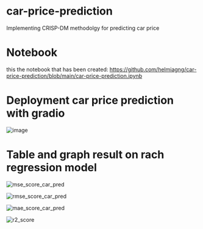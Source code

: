 # car-price-prediction
Implementing CRISP-DM methodolgy for predicting car price

# Notebook
this the notebook that has been created:
https://github.com/helmiagng/car-price-prediction/blob/main/car-price-prediction.ipynb

# Deployment car price prediction with gradio
![image](https://user-images.githubusercontent.com/68595414/230172419-596e2bb0-4c17-4869-a5bd-46ac0fb7f7b2.png)

# Table and graph result on rach regression model

![mse_score_car_pred](https://user-images.githubusercontent.com/68595414/228919021-9584ea07-32d7-4de9-b108-5f300d337e37.png)

![rmse_score_car_pred](https://user-images.githubusercontent.com/68595414/228919069-90ed335e-2ed4-4a1c-9d26-758d4c47ae5b.png)

![mae_score_car_pred](https://user-images.githubusercontent.com/68595414/228919251-1d390a5f-59b2-4db0-85ff-51ef004aa92e.png)

![r2_score](https://user-images.githubusercontent.com/68595414/228919268-ebb1f754-1b84-420f-8914-c3b7c14f573f.png)



